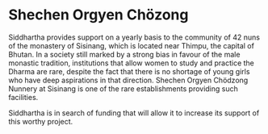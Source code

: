 #  Shechen Orgyen Chözong 

Siddhartha provides support on a yearly basis to the community of 42 nuns of the monastery of Sisinang, which is located near Thimpu, the capital of Bhutan. In a society still marked by a strong bias in favour of the male monastic tradition, institutions that allow women to study and practice the Dharma are rare, despite the fact that there is no shortage of young girls who have deep aspirations in that direction. Shechen Orgyen Chödzong Nunnery at Sisinang is one of the rare establishments providing such facilities. 

Siddhartha is in search of funding that will allow it to increase its support of this worthy project. 
